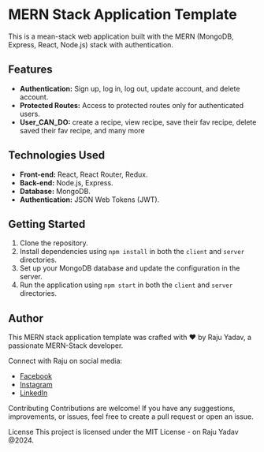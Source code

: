 
# MERN Stack Application Template

This is a mean-stack web application built with the MERN (MongoDB, Express, React, Node.js) stack with authentication.

## Features

- **Authentication:** Sign up, log in, log out, update account, and delete account.
- **Protected Routes:** Access to protected routes only for authenticated users.
- **User_CAN_DO:** create a recipe, view recipe, save their fav recipe, delete saved their fav recipe, and many more 

## Technologies Used

- **Front-end:** React, React Router, Redux.
- **Back-end:** Node.js, Express.
- **Database:** MongoDB.
- **Authentication:** JSON Web Tokens (JWT).

## Getting Started

1. Clone the repository.
2. Install dependencies using `npm install` in both the `client` and `server` directories.
3. Set up your MongoDB database and update the configuration in the server.
4. Run the application using `npm start` in both the `client` and `server` directories.

## Author

This MERN stack application template was crafted with ❤️ by Raju Yadav, a passionate MERN-Stack developer.

Connect with Raju on social media:

- [Facebook](https://www.facebook.com/loveraju.yadav/)
- [Instagram](https://www.instagram.com/raazveer30/)
- [LinkedIn](https://www.linkedin.com/in/raju-yadav-148525283/)

Contributing
Contributions are welcome! If you have any suggestions, improvements, or issues, feel free to create a pull request or open an issue.

License
This project is licensed under the MIT License - on Raju Yadav @2024.
